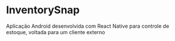 # InventorySnap
Aplicação Android desenvolvida com React Native para controle de estoque, voltada para um cliente externo
